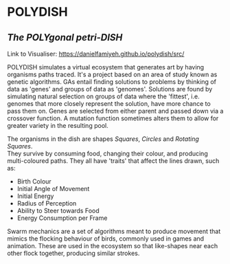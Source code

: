 # POLYDISH
## _The POLYgonal petri-DISH_

Link to Visualiser:
https://danielfamiyeh.github.io/polydish/src/

POLYDISH simulates a virtual ecosystem that generates art by having organisms paths traced.
It's a project based on an area of study known as genetic algorithms.
GAs entail finding solutions to problems by thinking of data as 'genes' and groups of data as 'genomes'.
Solutions are found by simulating natural selection on groups of data where the 'fittest', i.e. genomes that more closely represent the solution, have more chance to pass them on.
Genes are selected from either parent and passed down via a crossover function. A mutation function sometimes alters them to allow for greater variety in the resulting pool.

The organisms in the dish are shapes _Squares_, _Circles_ and _Rotating Squares_.
<br>They survive by consuming food, changing their colour, and producing multi-coloured paths. They all have 'traits' that affect the lines drawn, such as:

* Birth Colour
* Initial Angle of Movement
* Initial Energy
* Radius of Perception
* Ability to Steer towards Food
* Energy Consumption per Frame

Swarm mechanics are a set of algorithms meant to produce movement that mimics the flocking behaviour of birds, commonly used in games and animation. These are used in the ecosystem so that like-shapes near each other flock together, producing similar strokes.
